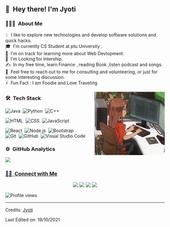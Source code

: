 
 ## 👋 &nbsp;Hey there! I'm Jyoti 

### 👨🏻‍💻 &nbsp;About Me

💡 &nbsp;I like to explore new technologies and develop software solutions and quick hacks.\
🎓 &nbsp;I'm currently CS Student at ptu University .\
🌱 &nbsp;I'm on track for learning more about Web Devlopment.\
💼  &nbsp;I'm Looking for Intership.\
✍️ &nbsp;In my free time, learn Finance , reading Book ,listen podcast and songs.\
💬 &nbsp;Feel free to reach out to me for consulting and volunteering, or just for some interesting discussion.\
⚡ &nbsp;Fun Fact : I am Foodie and Love Traveling
<!--📄 &nbsp;Please have a look at my [Résumé](https://www.adityavsingh.com/resume.html) for more details about me. I'm open to feedback and suggestions!-->

<img alt="Night Coding" height="200em" src="https://github.com/JyotiKM29/Random-Repository/blob/main/new-game-ahagon-umiko-programming.gif" align="right"/>

### 🛠 &nbsp;Tech Stack
![Java](https://img.shields.io/badge/-Java-05122A?style=flat&logo=Java&logoColor=FFA518)&nbsp;
![Python](https://img.shields.io/badge/-Python-05122A?style=flat&logo=python)&nbsp;
![C++](https://img.shields.io/badge/-C++-05122A?style=flat&logo=C%2B%2B&logoColor=00599C)&nbsp;

![HTML](https://img.shields.io/badge/-HTML-05122A?style=flat&logo=HTML5)&nbsp;
![CSS](https://img.shields.io/badge/-CSS-05122A?style=flat&logo=CSS3&logoColor=1572B6)&nbsp;
![JavaScript](https://img.shields.io/badge/-JavaScript-05122A?style=flat&logo=javascript)&nbsp;

![React](https://img.shields.io/badge/-React-05122A?style=flat&logo=react)&nbsp;
![Node.js](https://img.shields.io/badge/-Node.js-05122A?style=flat&logo=node.js)&nbsp;
![Bootstrap](https://img.shields.io/badge/-Bootstrap-05122A?style=flat&logo=bootstrap&logoColor=563D7C)\
![Git](https://img.shields.io/badge/-Git-05122A?style=flat&logo=git)&nbsp;
![GitHub](https://img.shields.io/badge/-GitHub-05122A?style=flat&logo=github)&nbsp;
![Visual Studio Code](https://img.shields.io/badge/-Visual%20Studio%20Code-05122A?style=flat&logo=visual-studio-code&logoColor=007ACC)&nbsp;

### ⚙️ &nbsp;GitHub Analytics

<p align=none>
<a href="https://github.com/JyotiKM29">
  <img height="180em" column ="250em" src="https://github-readme-stats-eight-theta.vercel.app/api?username=JyotiKM29&show_icons=true&theme=algolia&include_all_commits=true&count_private=true"/>
  <!-- <img height="180em" src="https://github-readme-stats-eight-theta.vercel.app/api/top-langs/?username=JyotiKM29&layout=compact&langs_count=8&theme=algolia"/>
</a> -->
</p>

### 🤝🏻 &nbsp;Connect with Me

<p align="center">
<a href="https://www.jyotiKm.me"><img src="https://img.shields.io/badge/-JyotiKm-3423A6?style=flat&logo=Google-Chrome&logoColor=white"/></a>
<a href="https://linkedin.com/in/JyotiKM"><img src="https://img.shields.io/badge/LinkedIn-Jyoti-blue"/></a>
<a href="https://twitter.com/Jyoti41390683 "><img src = "https://img.shields.io/badge/Twitter-Jyoti-blue" /></a>
<a href="https://github.com/JyotiKM29"><img src = "https://img.shields.io/badge/GitHub-JyotiKM29-lightgrey" /></a>
 
 
 ![Profile views](https://gpvc.arturio.dev/JyotiKm29)


-----
Credits: [Jyoti](https://github.com/JyotiKM29)

Last Edited on: 19/10/2021
